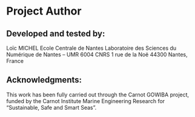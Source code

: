Project Author
===============


## Developed and tested by: 
Loïc MICHEL
Ecole Centrale de Nantes
Laboratoire des Sciences du Numérique de Nantes – UMR 6004 CNRS
1 rue de la Noë
44300 Nantes, France


## Acknowledgments: 
This work has been fully carried out through the Carnot GOWIBA project, funded by the Carnot Institute Marine Engineering Research for “Sustainable, Safe and Smart Seas”.
